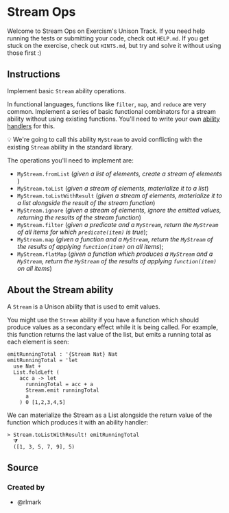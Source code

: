 # Stream Ops

Welcome to Stream Ops on Exercism's Unison Track.
If you need help running the tests or submitting your code, check out `HELP.md`.
If you get stuck on the exercise, check out `HINTS.md`, but try and solve it without using those first :)

## Instructions

Implement basic `Stream` ability operations.

In functional languages, functions like `filter`, `map`, and
`reduce` are very common. Implement a series of basic functional combinators for a stream ability
without using existing functions. You'll need to write your own [ability handlers](https://www.unisonweb.org/docs/abilities/#creating-and-handling-abilities) for this.

💡 We're going to call this ability `MyStream` to avoid conflicting with the existing `Stream` ability in the standard library.

The operations you'll need to implement are:

* `MyStream.fromList` (*given a list of elements, create a stream of elements* )
* `MyStream.toList` (*given a stream of elements, materialize it to a list*)
* `MyStream.toListWithResult` (*given a stream of elements, materialize it to a list alongside the result of the stream function*)
* `MyStream.ignore` (*given a stream of elements, ignore the emitted values, returning the results of the stream function*)
* `MyStream.filter` (*given a predicate and a `MyStream`, return the `MyStream` of all items for which `predicate(item)` is true*);
* `MyStream.map` (*given a function and a `MyStream`, return the `MyStream` of the results of applying `function(item)` on all items*);
* `MyStream.flatMap` (*given a function which produces a `MyStream` and a `MyStream`, return the `MyStream` of the results of applying `function(item)` on all items*)

## About the Stream ability

A `Stream` is a Unison ability that is used to emit values.

You might use the `Stream` ability if you have a function which should produce values as a secondary effect while it is being called. For example, this function returns the last value of the list, but emits a running total as each element is seen:

```
emitRunningTotal : '{Stream Nat} Nat
emitRunningTotal = 'let
  use Nat +
  List.foldLeft (
    acc a -> let
      runningTotal = acc + a
      Stream.emit runningTotal
      a
    ) 0 [1,2,3,4,5]
```

We can materialize the Stream as a List alongside the return value of the function which produces it with an ability handler:

```
> Stream.toListWithResult! emitRunningTotal
  ⧩
  ([1, 3, 5, 7, 9], 5)
```

## Source

### Created by

- @rlmark